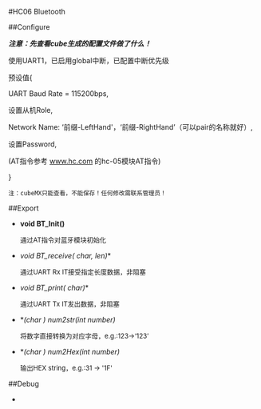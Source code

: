 #HC06 Bluetooth

##Configure

<cite>**注意：先查看cube生成的配置文件做了什么！**

使用UART1，已启用global中断，已配置中断优先级

预设值{

UART Baud Rate = 115200bps,

设置从机Role,

Network Name: ‘前缀-LeftHand'，‘前缀-RightHand’（可以pair的名称就好）,

设置Password,

(AT指令参考 www.hc.com 的hc-05模块AT指令)

}

	注：cubeMX只能查看，不能保存！任何修改需联系管理员！
</cite>

##Export

+ **void BT_Init()**
	
	<font size = 2>
	通过AT指令对蓝牙模块初始化
	</font>

+ **void BT_receive(* char, len)**
	
	<font size = 2>
	通过UART Rx IT接受指定长度数据，非阻塞
	</font>

+ **void BT_print(* char)**
	
	<font size = 2>
	通过UART Tx IT发出数据，非阻塞
	</font>

+ **(char *) num2str(int number)**
	
	<font size = 2>
	将数字直接转换为对应字母，e.g.:123->‘123’
	</font>

+ **(char *) num2Hex(int number)**

	<font size = 2>
	输出HEX string，e.g.:31 -> '1F'
	</font>
	

##Debug

+  

